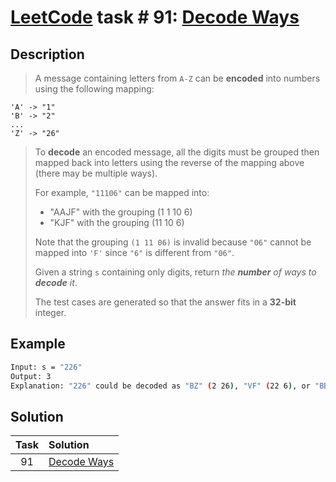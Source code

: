 # [LeetCode][leetcode] task # 91: [Decode Ways][task]

Description
-----------

> A message containing letters from `A-Z`
> can be **encoded** into numbers using the following mapping:

```
'A' -> "1"
'B' -> "2"
...
'Z' -> "26"
```
> To **decode** an encoded message, all the digits must be grouped
> then mapped back into letters using the reverse of the mapping above
> (there may be multiple ways).
> 
> For example, `"11106"` can be mapped into:
> * "AAJF" with the grouping (1 1 10 6)
> * "KJF" with the grouping (11 10 6)
> 
> Note that the grouping `(1 11 06)` is invalid
> because `"06"` cannot be mapped into `'F'`
> since `"6"` is different from `"06"`.
>
> Given a string `s` containing only digits,
> return _the **number** of ways to **decode** it_.
>
> The test cases are generated so that the answer fits in a **32-bit** integer.

Example
-------

```sh
Input: s = "226"
Output: 3
Explanation: "226" could be decoded as "BZ" (2 26), "VF" (22 6), or "BBF" (2 2 6).
```

Solution
--------

| Task | Solution                |
|:----:|:------------------------|
|  91  | [Decode Ways][solution] |


[leetcode]: <http://leetcode.com/>
[task]: <https://leetcode.com/problems/decode-ways/>
[solution]: <https://github.com/wellaxis/praxis-leetcode/blob/main/src/main/java/com/witalis/praxis/leetcode/task/h1/p91/option/Practice.java>
